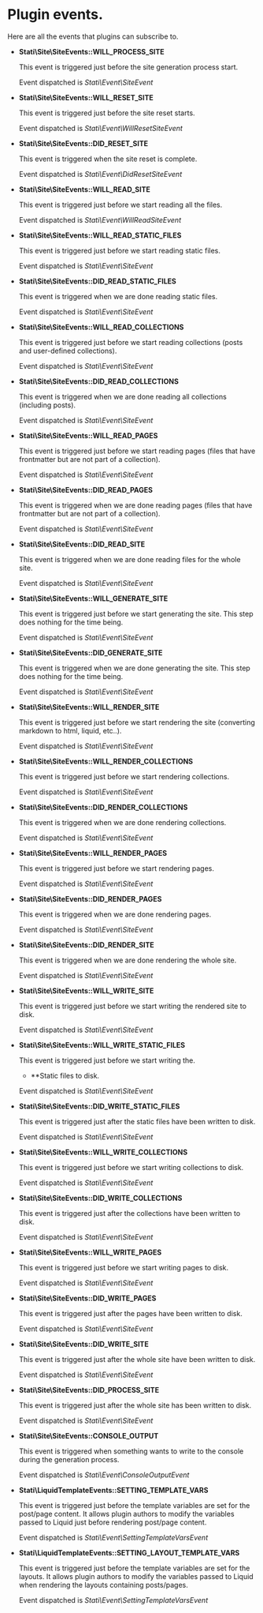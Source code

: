 # Plugin events.

Here are all the events that plugins can subscribe to.

- **Stati\Site\SiteEvents::WILL_PROCESS_SITE**

  This event is triggered just before the site generation process start.
  
  Event dispatched is _Stati\Event\SiteEvent_

- **Stati\Site\SiteEvents::WILL_RESET_SITE**

  This event is triggered just before the site reset starts.
  
  Event dispatched is _Stati\Event\WillResetSiteEvent_
  
- **Stati\Site\SiteEvents::DID_RESET_SITE**

  This event is triggered when the site reset is complete.
  
  Event dispatched is _Stati\Event\DidResetSiteEvent_

- **Stati\Site\SiteEvents::WILL_READ_SITE**

  This event is triggered just before we start reading all the files.
  
  Event dispatched is _Stati\Event\WillReadSiteEvent_

- **Stati\Site\SiteEvents::WILL_READ_STATIC_FILES**

  This event is triggered just before we start reading static files.
  
  Event dispatched is _Stati\Event\SiteEvent_

- **Stati\Site\SiteEvents::DID_READ_STATIC_FILES**

  This event is triggered when we are done reading static files.
  
  Event dispatched is _Stati\Event\SiteEvent_

- **Stati\Site\SiteEvents::WILL_READ_COLLECTIONS**

  This event is triggered just before we start reading collections (posts and user-defined collections).
  
  Event dispatched is _Stati\Event\SiteEvent_

- **Stati\Site\SiteEvents::DID_READ_COLLECTIONS**

  This event is triggered when we are done reading all collections (including posts).
  
  Event dispatched is _Stati\Event\SiteEvent_

- **Stati\Site\SiteEvents::WILL_READ_PAGES**

  This event is triggered just before we start reading pages (files that have frontmatter but are not part of a collection).
  
  Event dispatched is _Stati\Event\SiteEvent_

- **Stati\Site\SiteEvents::DID_READ_PAGES**

  This event is triggered when we are done reading pages (files that have frontmatter but are not part of a collection).
  
  Event dispatched is _Stati\Event\SiteEvent_

- **Stati\Site\SiteEvents::DID_READ_SITE**

  This event is triggered when we are done reading files for the whole site.
  
  Event dispatched is _Stati\Event\SiteEvent_
  
- **Stati\Site\SiteEvents::WILL_GENERATE_SITE**

  This event is triggered just before we start generating the site.
  This step does nothing for the time being.
  
  Event dispatched is _Stati\Event\SiteEvent_

- **Stati\Site\SiteEvents::DID_GENERATE_SITE**

  This event is triggered when we are done generating the site.
  This step does nothing for the time being.
  
  Event dispatched is _Stati\Event\SiteEvent_

- **Stati\Site\SiteEvents::WILL_RENDER_SITE**

  This event is triggered just before we start rendering the site (converting markdown to html, liquid, etc..).
  
  Event dispatched is _Stati\Event\SiteEvent_

- **Stati\Site\SiteEvents::WILL_RENDER_COLLECTIONS**

  This event is triggered just before we start rendering collections.
  
  Event dispatched is _Stati\Event\SiteEvent_

- **Stati\Site\SiteEvents::DID_RENDER_COLLECTIONS**

  This event is triggered when we are done rendering collections.
  
  Event dispatched is _Stati\Event\SiteEvent_

- **Stati\Site\SiteEvents::WILL_RENDER_PAGES**

  This event is triggered just before we start rendering pages.
  
  Event dispatched is _Stati\Event\SiteEvent_

- **Stati\Site\SiteEvents::DID_RENDER_PAGES**

  This event is triggered when we are done rendering pages.
  
  Event dispatched is _Stati\Event\SiteEvent_

- **Stati\Site\SiteEvents::DID_RENDER_SITE**

  This event is triggered when we are done rendering the whole site.
  
  Event dispatched is _Stati\Event\SiteEvent_

- **Stati\Site\SiteEvents::WILL_WRITE_SITE**

  This event is triggered just before we start writing the rendered site to disk.
  
  Event dispatched is _Stati\Event\SiteEvent_

- **Stati\Site\SiteEvents::WILL_WRITE_STATIC_FILES**

  This event is triggered just before we start writing the.
  - **Static files to disk.
  
  Event dispatched is _Stati\Event\SiteEvent_

- **Stati\Site\SiteEvents::DID_WRITE_STATIC_FILES**

  This event is triggered just after the static files have been written to disk.
  
  Event dispatched is _Stati\Event\SiteEvent_

- **Stati\Site\SiteEvents::WILL_WRITE_COLLECTIONS**

  This event is triggered just before we start writing collections to disk.
  
  Event dispatched is _Stati\Event\SiteEvent_
  
- **Stati\Site\SiteEvents::DID_WRITE_COLLECTIONS**

  This event is triggered just after the collections have been written to disk.
  
  Event dispatched is _Stati\Event\SiteEvent_
  
- **Stati\Site\SiteEvents::WILL_WRITE_PAGES**

  This event is triggered just before we start writing pages to disk.
  
  Event dispatched is _Stati\Event\SiteEvent_

- **Stati\Site\SiteEvents::DID_WRITE_PAGES**

  This event is triggered just after the pages have been written to disk.
  
  Event dispatched is _Stati\Event\SiteEvent_
  
- **Stati\Site\SiteEvents::DID_WRITE_SITE**

  This event is triggered just after the whole site have been written to disk.
  
  Event dispatched is _Stati\Event\SiteEvent_
  
- **Stati\Site\SiteEvents::DID_PROCESS_SITE**

  This event is triggered just after the whole site has been written to disk.
  
  Event dispatched is _Stati\Event\SiteEvent_
  
- **Stati\Site\SiteEvents::CONSOLE_OUTPUT**

  This event is triggered when something wants to write to the console during the generation process.
  
  Event dispatched is _Stati\Event\ConsoleOutputEvent_
    
- **Stati\LiquidTemplateEvents::SETTING_TEMPLATE_VARS**

  This event is triggered just before the template variables are set for the post/page content.
  It allows plugin authors to modify the variables passed to Liquid just before rendering post/page content.
  
  Event dispatched is _Stati\Event\SettingTemplateVarsEvent_

- **Stati\LiquidTemplateEvents::SETTING_LAYOUT_TEMPLATE_VARS**

  This event is triggered just before the template variables are set for the layouts.
  It allows plugin authors to modify the variables passed to Liquid when rendering the layouts containing posts/pages.
  
  Event dispatched is _Stati\Event\SettingTemplateVarsEvent_
